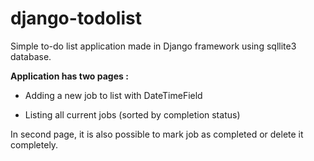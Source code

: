 # django-todolist

Simple to-do list application made in Django framework using sqllite3 database.

**Application has two pages :**

- Adding a new job to list with DateTimeField

- Listing all current jobs (sorted by completion status)

In second page, it is also possible to mark job as completed or delete it completely. 
